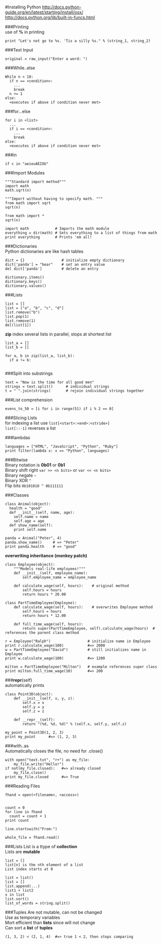 #Installing Python
http://docs.python-guide.org/en/latest/starting/install/osx/  
http://docs.python.org/lib/built-in-funcs.html

###Printing  
use of **%** in printing  
```
print "Let's not go to %s. 'Tis a silly %s." % (string_1, string_2)
```

###Text Input  
```
original = raw_input("Enter a word: ")
```

###While..else
```
While n < 10:
  if n == <condition>:
    ...
    break
  n += 1
else:
  <executes if above if condition never met>
```

###for...else
```
for i in <list>
  ...
  if i == <condition>:
    ...
    break
else:
  <executes if above if condition never met>
```
###in
```
if c in "aeiouAEIOU"
```

###Import Modules
```
"""Standard import method"""
import math
math.sqrt(n)

"""Import without having to specify math. """
from math import sqrt
sqrt(n)

from math import *
sqrt(n)
```

```
import math            # Imports the math module
everything = dir(math) # Sets everything to a list of things from math
print everything       # Prints 'em all!
```

###Dictionaries  
Python dictionaries are like hash tables  
```
dict = {}                 # initialize empty dictionary
dict['panda'] = "bear"    # set an entry value
del dict['panda']         # delete an entry
```
```
dictionary.items()
dictionary.keys()
dictionary.values()
```

###Lists
```
list = []
list = ["a", "b", "c", "d"]
list.remove("b")
list.pop(1)
list.remove(1)
del(list[1])
```
**zip** index several lists in parallel, stops at shortest list  
```
list_a = []
list_b = []

for a, b in zip(list_a, list_b):
  if a != b:
  
```
###Split into substrings
```
text = "Now is the time for all good men"
strings = text.split()      # individual strings
t = " ".join(strings)       # rejoin individual strings together
```

###List comprehension
```
evens_to_50 = [i for i in range(51) if i % 2 == 0]
```

###Slicing Lists  
for indexing a list use `list[<start>:<end>:<stride>]`  
`list[::-1]` reverses a list  

###lambdas
```
languages = ["HTML", "JavaScript", "Python", "Ruby"]
print filter(lambda x: x == "Python", languages)
```
###Bitwise  
Binary notation is **0b01** or **0b1**  
Binary shift right `var >> <n bits>` or `var << <n bits>`  
Binary negate `~`  
Binary XOR `^`  
Flip bits `0b101010 ^ 0b111111`  

###Classes
```
class Animal(object):
  health = "good"
  def __init__(self, name, age):
    self.name = name
    self.age = age
  def show_name(self):
    print self.name
    
panda = Animal("Peter", 4)
panda.show_name()     # => "Peter"
print panda.health    # => "good"
```

**overwriting inheritance (monkey patch)**  
```
class Employee(object):
    """Models real-life employees!"""
    def __init__(self, employee_name):
        self.employee_name = employee_name

    def calculate_wage(self, hours):    # original method
        self.hours = hours
        return hours * 20.00

class PartTimeEmployee(Employee):
    def calculate_wage(self, hours):    # overwrites Employee method
        self.hours = hours
        return hours * 12.00
        
    def full_time_wage(self, hours):
        return super(PartTimeEmployee, self).calculate_wage(hours)  # references the parent class method
        
r = Employee("Ralph")                 # initialize name in Employee
print r.calculate_wage(100)           #=> 2000
w = PartTimeEmployee("David")         # still initializes name in Employee
print w.calculate_wage(100)           #=> 1200

milton = PartTimeEmployee("Milton")   # example references super class
print milton.full_time_wage(10)       #=> 200
```

###__repr__(self)  
automatically prints  

```
class Point3D(object):
    def __init__(self, x, y, z):
        self.x = x
        self.y = y
        self.z = z
        
    def __repr__(self):
        return "(%d, %d, %d)" % (self.x, self.y, self.z)
        
my_point = Point3D(1, 2, 3)
print my_point      #=> (1, 2, 3)
```

###with..as  
Automatically closes the file, no need for .close()  
```
with open("text.txt", "r+") as my_file:
    my_file.write("Hello!")
if not(my_file.closed):   #=> already closed
    my_file.close()
print my_file.closed      #=> True
```
###Reading Files
```
fhand = open(<filename>, <access>)


count = 0
for line in fhand
  count = count + 1
print count

line.startswith("From:")

whole_file = fhand.read()
```
###Lists
List is a ttype of **collection**  
Lists are **mutable**  
```
list = []
list[n] is the nth element of a list
List index starts at 0

list = list()
list = []
list.append(...)
list1 + list2
x in list
list.sort()
list_of_words = string.split()
```

###Tuples
Are not mutable, can not be changed  
Use as temporary variables  
Mort efficient than **lists** since will not change  
Can sort a **list** of **tuples**
```
(1, 3, 2) < (2, 1, 4)  #=> true 1 < 2, then stops comparing
```
